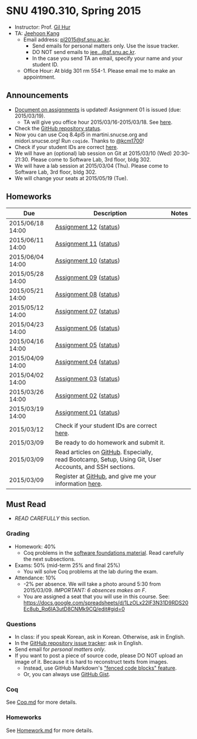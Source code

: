 # SNU 4190.310, Spring 2015 #

- Instructor: Prof. [Gil Hur](http://sf.snu.ac.kr/gil.hur)
- TA: [Jeehoon Kang](http://sf.snu.ac.kr/jeehoon.kang)
    + Email address: [pl2015@sf.snu.ac.kr](mailto:pl2015@sf.snu.ac.kr).
        * Send emails for personal matters only. Use the issue tracker.
        * DO NOT send emails to jee...@sf.snu.ac.kr.
        * In the case you send TA an email, specify your name and your student ID.
    + Office Hour: At bldg 301 rm 554-1. Please email me to make an appointment.

## Announcements ##

- [Document on assignments](Homework.md) is updated! Assignment 01 is issued (due: 2015/03/19).
    + TA will give you office hour 2015/03/16-2015/03/18. See [here](https://github.com/snu-sf/pl2015/issues/15).
- Check the [GitHub repository status](https://github.com/snu-sf/pl2015/issues/14).
- Now you can use Coq 8.4pl5 in martini.snucse.org and midori.snucse.org! Run `coqide`. Thanks to [@kcm1700](https://github.com/kcm1700)!
- Check if your student IDs are correct [here](https://docs.google.com/spreadsheets/d/1LzOLx22lF3N31D9RDS20Ec8ub_Rq6IA3utD8CNMk9CQ/edit#gid=0).
- We will have an (optional) lab session on Git at 2015/03/10 (Wed) 20:30-21:30. Please come to Software Lab, 3rd floor, bldg 302.
- We will have a lab session at 2015/03/04 (Thu). Please come to Software Lab, 3rd floor, bldg 302.
- We will change your seats at 2015/05/19 (Tue).

## Homeworks ##

| Due        	| Description 	 	 	 	 	 	 	 	 	 	 	 	 	 	| Notes 	|
|------------	|---------------------------------------------------------------	|-------	|
| 2015/06/18 14:00 	| [Assignment 12](sf/Assignment12_00.v) ([status](https://github.com/snu-sf/pl2015/issues/149)) 	|       	|
| 2015/06/11 14:00 	| [Assignment 11](sf/Assignment11_00.v) ([status](https://github.com/snu-sf/pl2015/issues/136)) 	|       	|
| 2015/06/04 14:00 	| [Assignment 10](sf/Assignment10_00.v) ([status](https://github.com/snu-sf/pl2015/issues/135)) 	|       	|
| 2015/05/28 14:00 	| [Assignment 09](sf/Assignment09_00.v) ([status](https://github.com/snu-sf/pl2015/issues/119)) 	|       	|
| 2015/05/21 14:00 	| [Assignment 08](sf/Assignment08_00.v) ([status](https://github.com/snu-sf/pl2015/issues/98)) 	|       	|
| 2015/05/12 14:00 	| [Assignment 07](sf/Assignment07_00.v) ([status](https://github.com/snu-sf/pl2015/issues/79)) 	|       	|
| 2015/04/23 14:00 	| [Assignment 06](sf/Assignment06_00.v) ([status](https://github.com/snu-sf/pl2015/issues/69)) 	|       	|
| 2015/04/16 14:00 	| [Assignment 05](sf/Assignment05_00.v) ([status](https://github.com/snu-sf/pl2015/issues/60)) 	|       	|
| 2015/04/09 14:00 	| [Assignment 04](sf/Assignment04.v) ([status](https://github.com/snu-sf/pl2015/issues/53)) 	|       	|
| 2015/04/02 14:00 	| [Assignment 03](sf/Assignment03.v) ([status](https://github.com/snu-sf/pl2015/issues/42)) 	|       	|
| 2015/03/26 14:00 	| [Assignment 02](sf/Assignment_02.v) ([status](https://github.com/snu-sf/pl2015/issues/30)) 	|       	|
| 2015/03/19 14:00 	| [Assignment 01](sf/Assignment01.v) ([status](https://github.com/snu-sf/pl2015/issues/17)) 	|       	|
| 2015/03/12 	| Check if your student IDs are correct [here](https://docs.google.com/spreadsheets/d/1LzOLx22lF3N31D9RDS20Ec8ub_Rq6IA3utD8CNMk9CQ/edit#gid=0).	|       	|
| 2015/03/09 	| Be ready to do homework and submit it.	|       	|
| 2015/03/09 	| Read articles on [GitHub](https://help.github.com/). Especially, read Bootcamp, Setup, Using Git, User Accounts, and SSH sections.	|       	|
| 2015/03/09 	| Register at [GitHub](https://github.com), and give me your information [here](http://goo.gl/forms/YUjIxNo3LD).	|       	|

## Must Read ##

- *READ CAREFULLY* this section.

### Grading ###

- Homework: 40%
    + Coq problems in the [software foundations material](http://www.cis.upenn.edu/~bcpierce/sf/current/index.html). Read carefully the next subsections.
- Exams: 50% (mid-term 25% and final 25%)
    + You will solve Coq problems at the lab during the exam.
- Attendance: 10%
    + -2% per absence. We will take a photo around 5:30 from 2015/03/09. *IMPORTANT: 6 absences makes an F*.
    + You are assigned a seat that you will use in this course. See: https://docs.google.com/spreadsheets/d/1LzOLx22lF3N31D9RDS20Ec8ub_Rq6IA3utD8CNMk9CQ/edit#gid=0

### Questions ###

- In class: if you speak Korean, ask in Korean. Otherwise, ask in English.
- In the [GitHub repository issue tracker](https://github.com/snu-sf/pl2015/issues): ask in English.
- Send email for *personal matters only*.
- If you want to post a piece of source code, please DO NOT upload an image of it. Because it is hard to reconstruct texts from images.
    + Instead, use GitHub Markdown's ["fenced code blocks" feature](https://help.github.com/articles/github-flavored-markdown/#fenced-code-blocks).
    + Or, you can always use [GitHub Gist](https://gist.github.com/).

### Coq ###

See [Coq.md](Coq.md) for more details.

### Homeworks ###

See [Homework.md](Homework.md) for more details.

